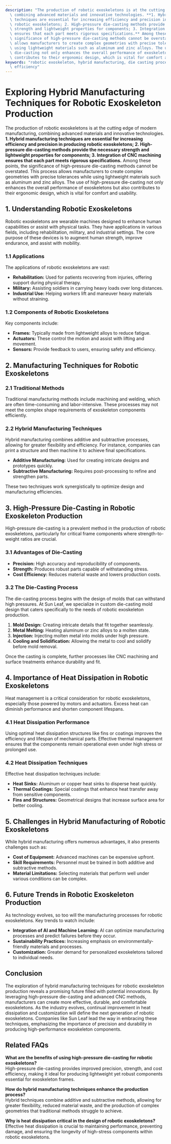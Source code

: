 ```yaml
---
description: "The production of robotic exoskeletons is at the cutting edge of modern manufacturing,\
  \ combining advanced materials and innovative technologies. **1. Hybrid manufacturing\
  \ techniques are essential for increasing efficiency and precision in producing\
  \ robotic exoskeletons; 2. High-pressure die-casting methods provide the necessary\
  \ strength and lightweight properties for components; 3. Integration of CNC machining\
  \ ensures that each part meets rigorous specifications.** Among these points, the\
  \ significance of high-pressure die-casting methods cannot be overstated. This process\
  \ allows manufacturers to create complex geometries with precise tolerances while\
  \ using lightweight materials such as aluminum and zinc alloys. The use of high-pressure\
  \ die-casting not only enhances the overall performance of exoskeletons but also\
  \ contributes to their ergonomic design, which is vital for comfort and usability."
keywords: "robotic exoskeleton, hybrid manufacturing, die casting process, heat dissipation\
  \ efficiency"
---
```

# Exploring Hybrid Manufacturing Techniques for Robotic Exoskeleton Production

The production of robotic exoskeletons is at the cutting edge of modern manufacturing, combining advanced materials and innovative technologies. **1. Hybrid manufacturing techniques are essential for increasing efficiency and precision in producing robotic exoskeletons; 2. High-pressure die-casting methods provide the necessary strength and lightweight properties for components; 3. Integration of CNC machining ensures that each part meets rigorous specifications.** Among these points, the significance of high-pressure die-casting methods cannot be overstated. This process allows manufacturers to create complex geometries with precise tolerances while using lightweight materials such as aluminum and zinc alloys. The use of high-pressure die-casting not only enhances the overall performance of exoskeletons but also contributes to their ergonomic design, which is vital for comfort and usability.

## **1. Understanding Robotic Exoskeletons**

Robotic exoskeletons are wearable machines designed to enhance human capabilities or assist with physical tasks. They have applications in various fields, including rehabilitation, military, and industrial settings. The core purpose of these devices is to augment human strength, improve endurance, and assist with mobility. 

### **1.1 Applications**

The applications of robotic exoskeletons are vast:

- **Rehabilitation:** Used for patients recovering from injuries, offering support during physical therapy.
- **Military:** Assisting soldiers in carrying heavy loads over long distances.
- **Industrial Use:** Helping workers lift and maneuver heavy materials without straining.

### **1.2 Components of Robotic Exoskeletons**

Key components include:

- **Frames:** Typically made from lightweight alloys to reduce fatigue.
- **Actuators:** These control the motion and assist with lifting and movement.
- **Sensors:** Provide feedback to users, ensuring safety and efficiency.

## **2. Manufacturing Techniques for Robotic Exoskeletons**

### **2.1 Traditional Methods**

Traditional manufacturing methods include machining and welding, which are often time-consuming and labor-intensive. These processes may not meet the complex shape requirements of exoskeleton components efficiently.

### **2.2 Hybrid Manufacturing Techniques**

Hybrid manufacturing combines additive and subtractive processes, allowing for greater flexibility and efficiency. For instance, companies can print a structure and then machine it to achieve final specifications.

- **Additive Manufacturing:** Used for creating intricate designs and prototypes quickly.
- **Subtractive Manufacturing:** Requires post-processing to refine and strengthen parts.

These two techniques work synergistically to optimize design and manufacturing efficiencies.

## **3. High-Pressure Die-Casting in Robotic Exoskeleton Production**

High-pressure die-casting is a prevalent method in the production of robotic exoskeletons, particularly for critical frame components where strength-to-weight ratios are crucial.

### **3.1 Advantages of Die-Casting**

- **Precision:** High accuracy and reproducibility of components.
- **Strength:** Produces robust parts capable of withstanding stress.
- **Cost Efficiency:** Reduces material waste and lowers production costs.

### **3.2 The Die-Casting Process**

The die-casting process begins with the design of molds that can withstand high pressures. At Sun Leaf, we specialize in custom die-casting mold design that caters specifically to the needs of robotic exoskeleton production.

1. **Mold Design:** Creating intricate details that fit together seamlessly.
2. **Metal Melting:** Heating aluminum or zinc alloys to a molten state.
3. **Injection:** Injecting molten metal into molds under high pressure.
4. **Cooling and Solidification:** Allowing the metal to cool and solidify before mold removal.

Once the casting is complete, further processes like CNC machining and surface treatments enhance durability and fit.

## **4. Importance of Heat Dissipation in Robotic Exoskeletons**

Heat management is a critical consideration for robotic exoskeletons, especially those powered by motors and actuators. Excess heat can diminish performance and shorten component lifespans.

### **4.1 Heat Dissipation Performance**

Using optimal heat dissipation structures like fins or coatings improves the efficiency and lifespan of mechanical parts. Effective thermal management ensures that the components remain operational even under high stress or prolonged use.

### **4.2 Heat Dissipation Techniques**

Effective heat dissipation techniques include:

- **Heat Sinks:** Aluminum or copper heat sinks to disperse heat quickly.
- **Thermal Coatings:** Special coatings that enhance heat transfer away from sensitive components.
- **Fins and Structures:** Geometrical designs that increase surface area for better cooling.

## **5. Challenges in Hybrid Manufacturing of Robotic Exoskeletons**

While hybrid manufacturing offers numerous advantages, it also presents challenges such as:

- **Cost of Equipment:** Advanced machines can be expensive upfront.
- **Skill Requirements:** Personnel must be trained in both additive and subtractive methods.
- **Material Limitations:** Selecting materials that perform well under various conditions can be complex.

## **6. Future Trends in Robotic Exoskeleton Production**

As technology evolves, so too will the manufacturing processes for robotic exoskeletons. Key trends to watch include:

- **Integration of AI and Machine Learning:** AI can optimize manufacturing processes and predict failures before they occur.
- **Sustainability Practices:** Increasing emphasis on environmentally-friendly materials and processes.
- **Customization:** Greater demand for personalized exoskeletons tailored to individual needs.

## **Conclusion**

The exploration of hybrid manufacturing techniques for robotic exoskeleton production reveals a promising future filled with potential innovations. By leveraging high-pressure die-casting and advanced CNC methods, manufacturers can create more effective, durable, and comfortable exoskeletons. As the industry evolves, continual improvement in heat dissipation and customization will define the next generation of robotic exoskeletons. Companies like Sun Leaf lead the way in embracing these techniques, emphasizing the importance of precision and durability in producing high-performance exoskeleton components.

## **Related FAQs**

**What are the benefits of using high-pressure die-casting for robotic exoskeletons?**  
High-pressure die-casting provides improved precision, strength, and cost efficiency, making it ideal for producing lightweight yet robust components essential for exoskeleton frames.

**How do hybrid manufacturing techniques enhance the production process?**  
Hybrid techniques combine additive and subtractive methods, allowing for greater flexibility, reduced material waste, and the production of complex geometries that traditional methods struggle to achieve.

**Why is heat dissipation critical in the design of robotic exoskeletons?**  
Effective heat dissipation is crucial to maintaining performance, preventing damage, and ensuring the longevity of high-stress components within robotic exoskeletons.
